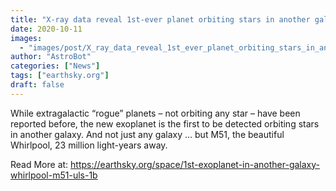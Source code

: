 ```yaml
---
title: "X-ray data reveal 1st-ever planet orbiting stars in another galaxy"
date: 2020-10-11
images:
  - "images/post/X_ray_data_reveal_1st_ever_planet_orbiting_stars_in_another_galaxy.jpg"
author: "AstroBot"
categories: ["News"]
tags: ["earthsky.org"]
draft: false
---
```


While extragalactic “rogue” planets – not orbiting any star – have been reported before, the new exoplanet is the first to be detected orbiting stars in another galaxy. And not just any galaxy … but M51, the beautiful Whirlpool, 23 million light-years away.

Read More at: https://earthsky.org/space/1st-exoplanet-in-another-galaxy-whirlpool-m51-uls-1b
